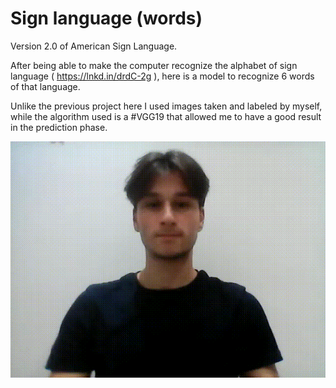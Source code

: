 # Sign language (words)

Version 2.0 of American Sign Language.

After being able to make the computer recognize the alphabet of sign language ( https://lnkd.in/drdC-2g ), here is a model to recognize 6 words of that language.

Unlike the previous project here I used images taken and labeled by myself, while the algorithm used is a #VGG19 that allowed me to have a good result in the prediction phase.

![GIF](https://github.com/antoniofurioso/sign-language-words/blob/main/language3.gif)
